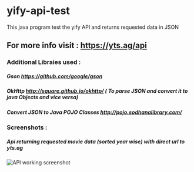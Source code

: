 # yify-api-test
This java program test the yify API and returns requested data in JSON

## For more info visit : https://yts.ag/api

### Additional Libraies used : 

##### Gson https://github.com/google/gson 
##### OkHttp http://square.github.io/okhttp/ ( To parse JSON and convert it to java Objects and vice versa)
##### Convert JSON to Java POJO Classes http://pojo.sodhanalibrary.com/

### Screenshots : 

##### Api returning requested movie data (sorted year wise) with direct url to yts.ag

![API working screenshot](https://user-images.githubusercontent.com/29705703/31674311-2442b5b8-b37f-11e7-8497-062e0b2b50d7.png)


